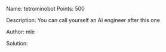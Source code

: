 Name: tetrominobot 
Points: 500 

Description:
You can call yourself an AI engineer after this one

Author: mle 

Solution:
